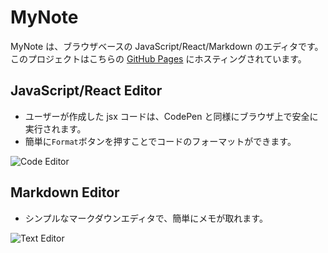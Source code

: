 # MyNote

MyNote は、ブラウザベースの JavaScript/React/Markdown のエディタです。
このプロジェクトはこちらの [GitHub Pages](https://hitsu-biyu.github.io/mynote/) にホスティングされています。

## JavaScript/React Editor

- ユーザーが作成した jsx コードは、CodePen と同様にブラウザ上で安全に実行されます。
- 簡単に`Format`ボタンを押すことでコードのフォーマットができます。

![Code Editor](https://user-images.githubusercontent.com/83121440/123583153-194a9680-d81a-11eb-892f-2213790bb0e2.png)

## Markdown Editor

- シンプルなマークダウンエディタで、簡単にメモが取れます。

![Text Editor](https://user-images.githubusercontent.com/83121440/123583205-2c5d6680-d81a-11eb-8a27-7928ab0b0674.png)

